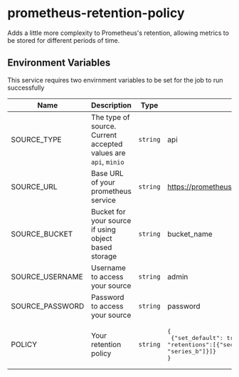 # prometheus-retention-policy
Adds a little more complexity to Prometheus's retention, allowing metrics to be stored for different periods of time.

## Environment Variables

This service requires two envirnment variables to be set for the job to run successfully

| Name | Description | Type | Example | 
|------|-------------|------|---------|
| SOURCE_TYPE | The type of source. Current accepted values are `api`, `minio` | `string` | api |
| SOURCE_URL | Base URL of your prometheus service | `string` | https://prometheus.local | 
| SOURCE_BUCKET | Bucket for your source if using object based storage | `string` | bucket_name |
| SOURCE_USERNAME | Username to access your source | `string` | admin |
| SOURCE_PASSWORD | Password to access your source | `string` | password |
| POLICY | Your retention policy | `string` | <pre>{<br>  {"set_default": true, "default": 31536000, "retentions":[{"seconds":86400,"metrics":["series_a", "series_b"]}]}<br>}</pre> | no |